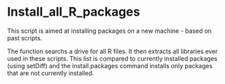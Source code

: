 # Install_all_R_packages

This script is aimed at installing packages on a new machine - based on past scripts.

The function searchs a drive for all R files. It then extracts all libraries ever used in these scripts.
This list is compared to currently installed packages (using setDiff) and the install.packages command installs only packages that are not currently installed.
